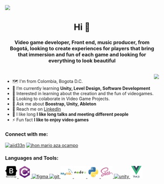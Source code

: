 <img src="https://64.media.tumblr.com/2035350151a5a5f08ab9e74e3f5e9ca0/cdbd2230fc9f130e-c7/s1280x1920/cd765b3dfee13ed335241d30c1f69899f4398ca3.gifv" align="center">
<br>
<h1 align="center">Hi 👋
<h3 align="center">Video game developer, Front end, music producer, from Bogotá, looking to create experiences for players that bring that immersion and fun of each game and looking for everything to look beautiful</h3>
<br>
<img src="https://64.media.tumblr.com/ffea71943a74bcd0cd7f202a0e706a63/8e6483f9d2e9f4c7-fd/s400x600/c9e0dd88c427936e42135b86fd7855f5253a399f.gifv" align="right">



-  🗺 I'm from Colombia, Bogota D.C.
- 🌱 I’m currently learning **Unity, Level Design, Software Development**
- 👾 Interested in learning about the creation and the fun of videogames.
- 🦾 Looking to colaborate in Video Game Projects.
- 💬 Ask me about **Boostrap, Unity, Ableton**
- 🔭 Reach me on [LinkedIn](https://www.linkedin.com/in/jhonmarioazaocampo/)
- 👻 I like long **I like long talks and meeting different people**
- ⚡ Fun fact **I like to enjoy video games**

<h3 align="left">Connect with me:</h3>
<p align="left">
<a href="https://twitter.com/aiid33n" target="blank"><img align="center" src="https://raw.githubusercontent.com/rahuldkjain/github-profile-readme-generator/master/src/images/icons/Social/twitter.svg" alt="aiid33n" height="30" width="40" /></a>
<a href="https://www.linkedin.com/in/jhonmarioazaocampo/" target="blank"><img align="center" src="https://raw.githubusercontent.com/rahuldkjain/github-profile-readme-generator/master/src/images/icons/Social/linked-in-alt.svg" alt="jhon mario aza ocampo" height="30" width="40" /></a>
</p>

<h3 align="left">Languages and Tools:</h3>
<p align="left"> <a href="https://getbootstrap.com" target="_blank" rel="noreferrer"> <img src="https://raw.githubusercontent.com/devicons/devicon/master/icons/bootstrap/bootstrap-plain-wordmark.svg" alt="bootstrap" width="40" height="40"/> </a> <a href="https://www.w3schools.com/cs/" target="_blank" rel="noreferrer"> <img src="https://raw.githubusercontent.com/devicons/devicon/master/icons/csharp/csharp-original.svg" alt="csharp" width="40" height="40"/> </a> <a href="https://www.figma.com/" target="_blank" rel="noreferrer"> <img src="https://www.vectorlogo.zone/logos/figma/figma-icon.svg" alt="figma" width="40" height="40"/> </a> <a href="https://git-scm.com/" target="_blank" rel="noreferrer"> <img src="https://www.vectorlogo.zone/logos/git-scm/git-scm-icon.svg" alt="git" width="40" height="40"/> </a> <a href="https://www.mysql.com/" target="_blank" rel="noreferrer"> <img src="https://raw.githubusercontent.com/devicons/devicon/master/icons/mysql/mysql-original-wordmark.svg" alt="mysql" width="40" height="40"/> </a> <a href="https://nodejs.org" target="_blank" rel="noreferrer"> <img src="https://raw.githubusercontent.com/devicons/devicon/master/icons/nodejs/nodejs-original-wordmark.svg" alt="nodejs" width="40" height="40"/> </a> <a href="https://www.python.org" target="_blank" rel="noreferrer"> <img src="https://raw.githubusercontent.com/devicons/devicon/master/icons/python/python-original.svg" alt="python" width="40" height="40"/> </a> <a href="https://sass-lang.com" target="_blank" rel="noreferrer"> <img src="https://raw.githubusercontent.com/devicons/devicon/master/icons/sass/sass-original.svg" alt="sass" width="40" height="40"/> </a> <a href="https://unity.com/" target="_blank" rel="noreferrer"> <img src="https://www.vectorlogo.zone/logos/unity3d/unity3d-icon.svg" alt="unity" width="40" height="40"/> </a> <a href="https://vuejs.org/" target="_blank" rel="noreferrer"> <img src="https://raw.githubusercontent.com/devicons/devicon/master/icons/vuejs/vuejs-original-wordmark.svg" alt="vuejs" width="40" height="40"/> </a> </p>
